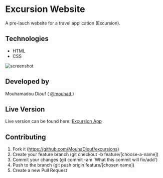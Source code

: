 # Excursion Website
A pre-lauch website for a travel application (Excursion). 

## Technologies

- HTML
- CSS

![screenshot](.resources/images/screenshot.png)

## Developed by

Mouhamadou Diouf ( <a href="https://github.com/MouhaDiouf"> @mouhad </a>)


## Live Version
Live version can be found here: <a href="https://mouhadiouf.github.io/excursions/" target="_blank"> Excursion App </a>

## Contributing

1. Fork it (https://github.com/MouhaDiouf/excursions)
2. Create your feature branch (git checkout -b feature/[choose-a-name])
3. Commit your changes (git commit -am 'What this commit will fix/add')
4. Push to the branch (git push origin feature/[chosen name])
5. Create a new Pull Request